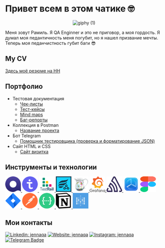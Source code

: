 # Привет всем в этом чатике 🤓

<div align="center">

![giphy (1)](https://user-images.githubusercontent.com/125150116/218581304-162f73d6-20f3-42cb-9cc0-0ec453567cea.gif)

</div>


Меня зовут Рамиль. Я QA Enginner и это не приговор, а моя гордость. Я думал моя педантичность меня погубит, но я нашел призвание мечты. Теперь моя педанчистность губит баги 😎

## My CV 
[Здесь моё резюме на HH](https://hh.ru/resume/c02c0b9aff0bb723110039ed1f564163554631)
## Портфолио 
- Тестовая документация
  -  [Чек-листы](https://ссылочку_сюда)
  -  [Тест-кейсы](https://ссылочку_сюда)
  -  [Mind maps](https://ссылочку_сюда)
  -  [Баг-репорты](https://ссылочку_сюда)
- Коллекция в Postman 
  -  [Название проекта](https://ссылочку_сюда)
- Бот Telegram
  -  [Помощник тестировщика (проверка и форматирование JSON)](https://github.com/Rami-GN/tg_json_bot)
- Сайт HTML и CSS
  -  [Сайт визитка](https://github.com/Rami-GN/CV)
  
## Инструменты и технологии

<p align="left">
<a href="https://qase.io/">
<img src="https://github.com/Rami-GN/Rami-GN/blob/main/icon/Qase.io.png" alt="Qase.io" width="50" height="50" />
</a>
<a href="https://testit.software/">
<img src="https://github.com/qajenna/qajenna/blob/main/icons/TestIT.png" alt="TestIT" width="50" height="50" />
</a>
<a href="https://www.gurock.com/testrail">
<img src="https://github.com/qajenna/qajenna/blob/main/icons/TestRail.png" alt="TestRail" width="50" height="50" />
</a>
<a href="https://marketplace.atlassian.com/apps/1014681/zephyr-squad-test-management-for-jira?tab=overview&hosting=cloud">
<img src="https://github.com/qajenna/qajenna/blob/main/icons/Zephyr.png" alt="Zephyr" width="50" height="50" />
</a>
<a href="https://www.charlesproxy.com/">
<img src="https://github.com/Rami-GN/Rami-GN/blob/main/icon/Charles.png" alt="Charles" width="50" height="50" />
</a>

<a href="https://grafana.com/">
<img src="https://github.com/Rami-GN/Rami-GN/blob/main/icon/Grafana.png" alt="Grafana" width="50" height="50" />
</a>

<a href="https://sentry.io/welcome/">
<img src="https://github.com/Rami-GN/Rami-GN/blob/main/icon/Sentry.png" alt="Sentry" width="50" height="50" />
</a>


<a href="https://developer.apple.com/testflight/">
<img src="https://github.com/Rami-GN/Rami-GN/blob/main/icon/Testflight.png" alt="Testflight" width="50" height="50" />
</a> 

<a href="https://figma.com">
<img src="https://github.com/Rami-GN/Rami-GN/blob/main/icon/Figma.svg" alt="Figma" width="50" height="50" /> 
</a>

<a href="https://www.atlassian.com/software/jira">
<img src="https://github.com/Rami-GN/Rami-GN/blob/main/icon/Jira.png" alt="Jira" width="50" height="50" />
</a>
<a href="https://www.postman.com/">
<img src="https://github.com/Rami-GN/Rami-GN/blob/main/icon/Postman.png" alt="Postman" width="50" height="50" />
</a>
<a href="https://swagger.io/">
<img src="https://github.com/Rami-GN/Rami-GN/blob/main/icon/swagger.png" alt="Swagger" width="50" height="50" />
</a>


<a href="https://www.notion.so/wikis/">
<img src="https://github.com/Rami-GN/Rami-GN/blob/main/icon/Notion-logo.svg.png" alt="Notion" width="50" height="50" />
</a>



<a href="https://www.metabase.com/">
<img src="https://github.com/Rami-GN/Rami-GN/blob/main/icon/images.jpg" alt="Metabase" width="50" height="50" />
</a>

</p>

## Мои контакты

[![Linkedin: jennaqa](https://img.shields.io/badge/-LinkedIn-0e76a8?style=flat-square&logo=Linkedin&logoColor=white)](https://linkedin.com/in)
[![Website: jennaqa](https://img.shields.io/badge/Website-3b5998?style=flat-square&logo=google-chrome&logoColor=white)](https://rami-gn.github.io)
[![Instagram: jennaqa](https://img.shields.io/badge/-Instagram-e4405f?style=flat-square&logo=Instagram&logoColor=white)](https://instagram.com/4yD1k)
[![Telegram Badge](https://img.shields.io/badge/-Telegram-0088cc?style=flat-square&logo=Telegram&logoColor=white)](https://t.me/colddepo)
